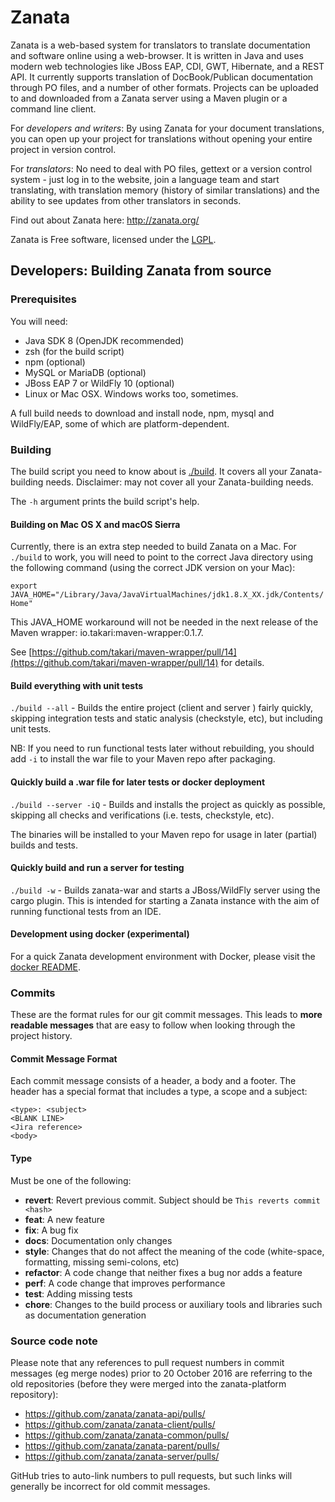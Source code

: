# Zanata

Zanata is a web-based system for translators to translate
documentation and software online using a web-browser. It is
written in Java and uses modern web technologies like JBoss EAP,
CDI, GWT, Hibernate, and a REST API. It currently supports
translation of DocBook/Publican documentation through PO
files, and a number of other formats. Projects can be uploaded
to and downloaded from a Zanata server using a Maven plugin or
a command line client.

For *developers and writers*: By using Zanata for
your document translations, you can open up your project for
translations without opening your entire project in version
control.

For *translators*: No need to deal with PO files,
gettext or a version control system - just log in to the website, join
a language team and start translating, with translation memory (history
of similar translations) and the ability to see updates from other
translators in seconds.

Find out about Zanata here: http://zanata.org/


Zanata is Free software, licensed under the [LGPL][].

[LGPL]: http://www.gnu.org/licenses/lgpl-2.1.html


## Developers: Building Zanata from source

### Prerequisites

You will need:
- Java SDK 8 (OpenJDK recommended)
- zsh (for the build script)
- npm (optional)
- MySQL or MariaDB (optional)
- JBoss EAP 7 or WildFly 10 (optional)
- Linux or Mac OSX. Windows works too, sometimes.

A full build needs to download and install node, npm, mysql and WildFly/EAP,
some of which are platform-dependent.

### Building

The build script you need to know about is [./build](`./build`). It covers
all your Zanata-building needs.
Disclaimer: may not cover all your Zanata-building needs.

The `-h` argument prints the build script's help.

#### Building on Mac OS X and macOS Sierra

Currently, there is an extra step needed to build Zanata on a Mac.
For `./build` to work, you will need to point to the correct Java directory using
the following command (using the correct JDK version on your Mac):

`export JAVA_HOME="/Library/Java/JavaVirtualMachines/jdk1.8.X_XX.jdk/Contents/Home"`


This JAVA_HOME workaround will not be needed in the next release of the
Maven wrapper: io.takari:maven-wrapper:0.1.7.

See [https://github.com/takari/maven-wrapper/pull/14](https://github.com/takari/maven-wrapper/pull/14) for details.

#### Build everything with unit tests

`./build --all` - Builds the entire project (client and server ) fairly
quickly, skipping integration tests and static analysis (checkstyle, etc),
but including unit tests.

NB: If you need to run functional tests later without rebuilding, you should
add `-i` to install the war file to your Maven repo after packaging.

#### Quickly build a .war file for later tests or docker deployment

`./build --server -iQ` - Builds and installs the project as quickly as possible,
skipping all checks and verifications (i.e. tests, checkstyle, etc).

The binaries will be installed to your Maven repo for usage in later
(partial) builds and tests.

#### Quickly build and run a server for testing

`./build -w` - Builds zanata-war and starts a JBoss/WildFly server using the
cargo plugin. This is intended for starting a Zanata instance with the aim of
running functional tests from an IDE.

#### Development using docker (experimental)

For a quick Zanata development environment with Docker, please visit the [docker README](docker/README.md).

### Commits

These are the format rules for our git commit messages. This leads to **more readable messages** that are easy to follow when looking through the project history. 

#### Commit Message Format
Each commit message consists of a header, a body and a footer. The header has a special format that includes a type, a scope and a subject:

```
<type>: <subject>
<BLANK LINE>
<Jira reference>
<body>
```

#### Type
Must be one of the following:

- **revert**: Revert previous commit. Subject should be `This reverts commit <hash>`
- **feat**: A new feature
- **fix**: A bug fix
- **docs**: Documentation only changes
- **style**: Changes that do not affect the meaning of the code (white-space, formatting, missing semi-colons, etc)
- **refactor**: A code change that neither fixes a bug nor adds a feature
- **perf**: A code change that improves performance
- **test**: Adding missing tests
- **chore**: Changes to the build process or auxiliary tools and libraries such as documentation generation

### Source code note
Please note that any references to pull request numbers in commit
messages (eg merge nodes) prior to 20 October 2016 are referring to the
old repositories (before they were merged into the zanata-platform
repository):

* https://github.com/zanata/zanata-api/pulls/
* https://github.com/zanata/zanata-client/pulls/
* https://github.com/zanata/zanata-common/pulls/
* https://github.com/zanata/zanata-parent/pulls/
* https://github.com/zanata/zanata-server/pulls/

GitHub tries to auto-link numbers to pull requests, but such links will
generally be incorrect for old commit messages.
